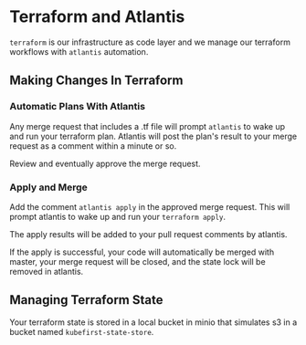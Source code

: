 # Terraform and Atlantis
`terraform` is our infrastructure as code layer and we manage our terraform workflows with `atlantis` automation.

## Making Changes In Terraform

### Automatic Plans With Atlantis
Any merge request that includes a .tf file will prompt `atlantis` to wake up and run your terraform plan. Atlantis will post the plan's result to your merge request as a comment within a minute or so.

Review and eventually approve the merge request.

### Apply and Merge
Add the comment `atlantis apply` in the approved merge request. This will prompt atlantis to wake up and run your `terraform apply`.

The apply results will be added to your pull request comments by atlantis.

If the apply is successful, your code will automatically be merged with master, your merge request will be closed, and the state lock will be removed in atlantis.

## Managing Terraform State
Your terraform state is stored in a local bucket in minio that simulates s3 in a bucket named `kubefirst-state-store`.
